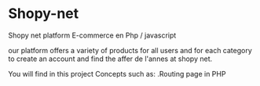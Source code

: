 # Shopy-net
Shopy net platform E-commerce en Php / javascript

our platform offers a variety of products for all users and for each category to create an account
and find the affer de l'annes at shopy net.

You will find in this project Concepts such as: 
.Routing page in PHP

